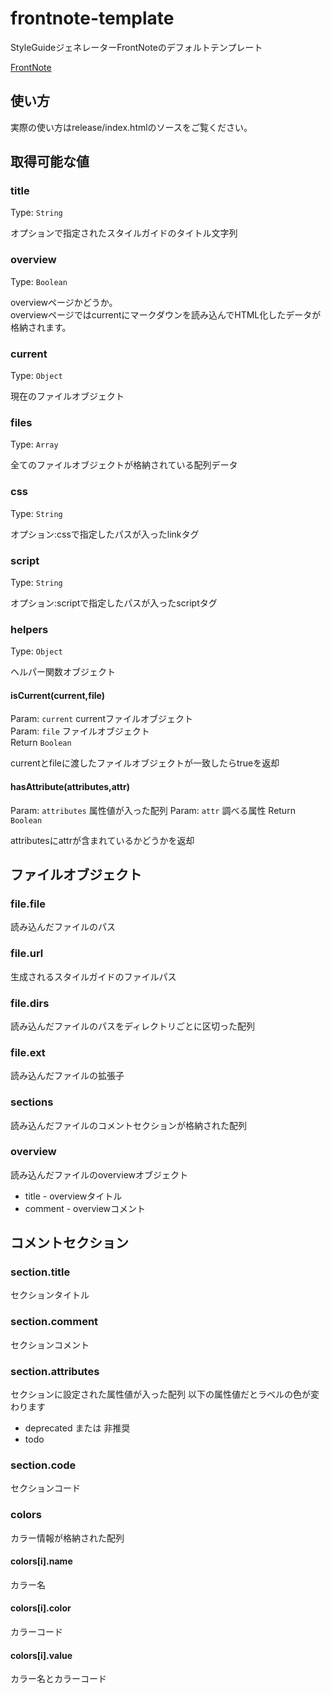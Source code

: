 # frontnote-template

StyleGuideジェネレーターFrontNoteのデフォルトテンプレート

[FrontNote](https://www.npmjs.org/package/frontnote)

## 使い方

実際の使い方はrelease/index.htmlのソースをご覧ください。

## 取得可能な値

### title

Type: `String`

オプションで指定されたスタイルガイドのタイトル文字列

### overview

Type: `Boolean`

overviewページかどうか。  
overviewページではcurrentにマークダウンを読み込んでHTML化したデータが格納されます。

### current

Type: `Object`

現在のファイルオブジェクト

### files

Type: `Array`

全てのファイルオブジェクトが格納されている配列データ

### css

Type: `String`

オプション:cssで指定したパスが入ったlinkタグ

### script

Type: `String`

オプション:scriptで指定したパスが入ったscriptタグ

### helpers

Type: `Object`

ヘルパー関数オブジェクト

#### isCurrent(current,file)

Param: `current` currentファイルオブジェクト  
Param: `file` ファイルオブジェクト  
Return `Boolean`

currentとfileに渡したファイルオブジェクトが一致したらtrueを返却

#### hasAttribute(attributes,attr)

Param: `attributes` 属性値が入った配列
Param: `attr` 調べる属性
Return `Boolean`

attributesにattrが含まれているかどうかを返却

## ファイルオブジェクト

### file.file

読み込んだファイルのパス

### file.url

生成されるスタイルガイドのファイルパス

### file.dirs

読み込んだファイルのパスをディレクトリごとに区切った配列

### file.ext

読み込んだファイルの拡張子

### sections

読み込んだファイルのコメントセクションが格納された配列

### overview

読み込んだファイルのoverviewオブジェクト

* title - overviewタイトル
* comment - overviewコメント

## コメントセクション

### section.title

セクションタイトル

### section.comment

セクションコメント

### section.attributes

セクションに設定された属性値が入った配列
以下の属性値だとラベルの色が変わります

* deprecated または 非推奨
* todo

### section.code

セクションコード

### colors

カラー情報が格納された配列

#### colors[i].name

カラー名

#### colors[i].color

カラーコード

#### colors[i].value

カラー名とカラーコード